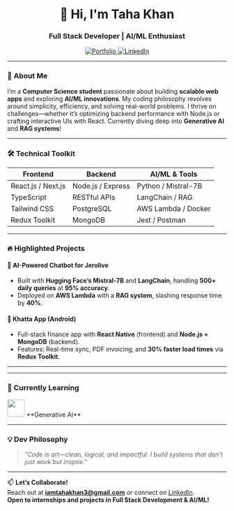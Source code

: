 <h1 align="center">👋 Hi, I'm Taha Khan</h1>
<h3 align="center">Full Stack Developer | AI/ML Enthusiast</h3>

<p align="center">
  <a href="https://taha-alpha.vercel.app/" target="_blank">
    <img src="https://img.shields.io/badge/Portfolio-%23000000.svg?style=for-the-badge&logo=vercel&logoColor=white" alt="Portfolio">
  </a>
  <a href="https://www.linkedin.com/in/tahakk/" target="_blank">
    <img src="https://img.shields.io/badge/LinkedIn-0077B5?style=for-the-badge&logo=linkedin&logoColor=white" alt="LinkedIn">
  </a>
</p>

---

### 🚀 **About Me**
I’m a **Computer Science student** passionate about building **scalable web apps** and exploring **AI/ML innovations**. My coding philosophy revolves around simplicity, efficiency, and solving real-world problems. I thrive on challenges—whether it’s optimizing backend performance with Node.js or crafting interactive UIs with React. Currently diving deep into **Generative AI** and **RAG systems**!

---

### 🛠️ **Technical Toolkit**
| **Frontend**      | **Backend**       | **AI/ML & Tools**       |
|-------------------|-------------------|-------------------------|
| React.js / Next.js | Node.js / Express | Python / Mistral-7B     |
| TypeScript        | RESTful APIs      | LangChain / RAG         |
| Tailwind CSS      | PostgreSQL        | AWS Lambda / Docker     |
| Redux Toolkit     | MongoDB           | Jest / Postman          |

---

### 🔥 **Highlighted Projects**
#### 🤖 **AI-Powered Chatbot for Jerolive**
- Built with **Hugging Face’s Mistral-7B** and **LangChain**, handling **500+ daily queries** at **95% accuracy**.
- Deployed on **AWS Lambda** with a **RAG system**, slashing response time by **40%**.

#### 📱 **Khatta App (Android)**
- Full-stack finance app with **React Native** (frontend) and **Node.js + MongoDB** (backend).
- Features: Real-time sync, PDF invoicing, and **30% faster load times** via **Redux Toolkit**.

---



---

### 🌱 **Currently Learning**
<img src="https://skillicons.dev/icons?i=aws,threejs,rust,kubernetes" height="40" />  
**Generative AI** 

---

### 💡 **Dev Philosophy**
> *"Code is art—clean, logical, and impactful. I build systems that don’t just work but inspire."*

---

📫 **Let’s Collaborate!**  
Reach out at **iamtahakhan3@gmail.com** or connect on [LinkedIn](https://www.linkedin.com/in/tahakk/).  
**Open to internships and projects in Full Stack Development & AI/ML!**
